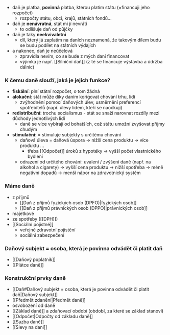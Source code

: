 - daň je platba, **povinná** platba, kterou platím státu (=financuji jeho rozpočet)
	- rozpočty státu, obcí, krajů, státních fondů...
- daň je **nenávratná**, stát mi jí nevrátí
	- to odlišuje daň od půjčky
- daň je taky **neekvivaletní** 
	- díl, který já zaplatím na daních neznamená, že takovým dílem budu se budu podílet na státních výdajích
- a nakonec, daň je neúčelová
	- zpravidla nevím, co se bude z mých daní financovat
	- výjimka je např. [[Silniční daň]] (z té se financuje výstavba a údržba dálnic)

### K čemu daně slouží, jaká je jejich funkce?
- **fiskální**: plní státní rozpočet, o tom žádná
- **alokační**: stát může díky daním korigovat chování trhu, lidí
	- zvýhodnění pomocí daňových úlev, usměrnění preferencí spotřebitelů (např. úlevy lidem, kteří se naočkují)
- **redistribuční**: trochu socialismus - stát se snaží narovnat rozdíly mezi důchody jednotlivých lidí
	- daně se více vybírají od bohatších, což státu umožní zvyšovat příjmy chudým
- **stimulační**: = stimuluje subjekty s určitému chování
	- daňová úleva = daňová úspora -> nižší cena produktu -> více produktu ...
		- třeba [[Odpočet]] úroků z hypotéky -> vyšší počet vlastnického bydlení
	- odrazení od určitého chování: uvalení / zvýšení daně (např. na alkohol a cigarety) -> vyšší cena produktu -> nižší spotřeba -> méně negativní dopadů -> menší nápor na zdravotnický systém 

### Máme daně
- z příjmů
	- [[Daň z příjmů fyzických osob (DPFO)|fyzických osob]]
	- [[Daň z příjmů právnických osob (DPPO)|právnických osob]]
- majetkové
- ze spotřeby ([[DPH]])
- [[Sociální pojistné]]
	- veřejné zdravotní pojistění
	- sociální zabezpečení

### Daňový subjekt = osoba, která je povinna odvádět či platit daň
- [[Daňový poplatník]]
- [[Plátce daně]]

### Konstrukční prvky daně
- [[Daň#Daňový subjekt = osoba, která je povinna odvádět či platit daň|Daňový subjekt]]
- [[Předmět zdanění|Předmět daně]]
- osvobození od daně
- [[Základ daně]] a zdaňovací období (období, za které se základ stanoví)
- [[Odpočet|Odpočty od základu daně]] 
- [[Sazba daně]]
- [[Slevy na dani]]
